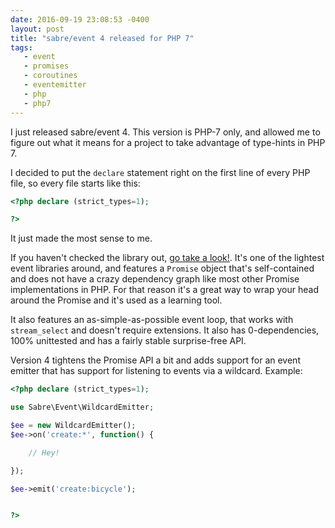```yaml
---
date: 2016-09-19 23:08:53 -0400
layout: post
title: "sabre/event 4 released for PHP 7"
tags:
   - event
   - promises
   - coroutines
   - eventemitter
   - php
   - php7
---
```


I just released sabre/event 4. This version is PHP-7 only, and allowed me to
figure out what it means for a project to take advantage of type-hints in PHP
7.

I decided to put the `declare` statement right on the first line of every PHP
file, so every file starts like this:

```php
<?php declare (strict_types=1);

?>
```

It just made the most sense to me.

If you haven't checked the library out, [go take a look!][1]. It's one of the
lightest event libraries around, and features a `Promise` object that's
self-contained and does not have a crazy dependency graph like most other
Promise implementations in PHP. For that reason it's a great way to wrap your
head around the Promise and it's used as a learning tool.

It also features an as-simple-as-possible event loop, that works with
`stream_select` and doesn't require extensions. It also has 0-dependencies,
100% unittested and has a fairly stable surprise-free API.

Version 4 tightens the Promise API a bit and adds support for an event emitter
that has support for listening to events via a wildcard. Example:

```php
<?php declare (strict_types=1);

use Sabre\Event\WildcardEmitter;

$ee = new WildcardEmitter();
$ee->on('create:*', function() {

    // Hey!

});

$ee->emit('create:bicycle');


?>
```

[1]: http://sabre.io/event/
